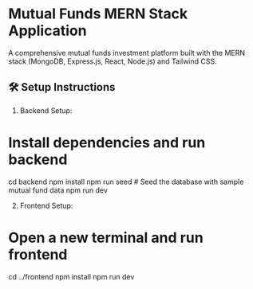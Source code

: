 # Mutual Funds MERN Stack Application

A comprehensive mutual funds investment platform built with the MERN stack (MongoDB, Express.js, React, Node.js) and Tailwind CSS.

## 🛠 Setup Instructions

1. Backend Setup:

# Install dependencies and run backend
cd backend
npm install
npm run seed     # Seed the database with sample mutual fund data
npm run dev

2. Frontend Setup:

# Open a new terminal and run frontend
cd ../frontend
npm install
npm run dev
